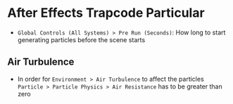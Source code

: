 # After Effects Trapcode Particular

- `Global Controls (All Systems) > Pre Run (Seconds)`: How long to start generating particles before the scene 
starts

## Air Turbulence

- In order for `Environment > Air Turbulence` to affect the particles `Particle > Particle Physics > Air Resistance` has to be greater than zero
